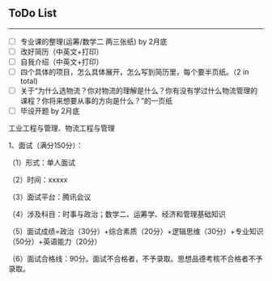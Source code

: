 ## ToDo List


----


- [ ] 专业课的整理(运筹/数学二 两三张纸)  by 2月底
- [ ] 改好简历（中英文+打印）
- [ ] 自我介绍（中英文+打印）
- [ ] 四个具体的项目，怎么具体展开，怎么写到简历里，每个要半页纸。（2 in total)
- [ ] 关于“为什么选物流？你对物流的理解是什么？你有没有学过什么物流管理的课程？你将来想要从事的方向是什么？”的一页纸
- [ ] 毕设开题 by 2月底

 工业工程与管理、物流工程与管理

 1、面试（满分150分）：                           

 （1）形式：单人面试  

 （2）时间：xxxxx

 （3）面试平台：腾讯会议  

 （4）涉及科目：时事与政治；数学二、运筹学、经济和管理基础知识

 （5）面试成绩=政治（30分）+综合素质（20分）+逻辑思维（30分）+专业知识（50分）+英语能力（20分）

 （6）面试合格线：90分。面试不合格者，不予录取。思想品德考核不合格者不予录取。

